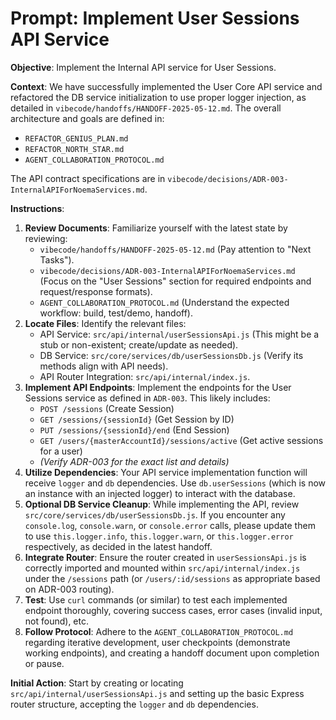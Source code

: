 # Prompt: Implement User Sessions API Service

**Objective**: Implement the Internal API service for User Sessions.

**Context**:
We have successfully implemented the User Core API service and refactored the DB service initialization to use proper logger injection, as detailed in `vibecode/handoffs/HANDOFF-2025-05-12.md`.
The overall architecture and goals are defined in:
*   `REFACTOR_GENIUS_PLAN.md`
*   `REFACTOR_NORTH_STAR.md`
*   `AGENT_COLLABORATION_PROTOCOL.md`

The API contract specifications are in `vibecode/decisions/ADR-003-InternalAPIForNoemaServices.md`.

**Instructions**:

1.  **Review Documents**: Familiarize yourself with the latest state by reviewing:
    *   `vibecode/handoffs/HANDOFF-2025-05-12.md` (Pay attention to "Next Tasks").
    *   `vibecode/decisions/ADR-003-InternalAPIForNoemaServices.md` (Focus on the "User Sessions" section for required endpoints and request/response formats).
    *   `AGENT_COLLABORATION_PROTOCOL.md` (Understand the expected workflow: build, test/demo, handoff).
2.  **Locate Files**: Identify the relevant files:
    *   API Service: `src/api/internal/userSessionsApi.js` (This might be a stub or non-existent; create/update as needed).
    *   DB Service: `src/core/services/db/userSessionsDb.js` (Verify its methods align with API needs).
    *   API Router Integration: `src/api/internal/index.js`.
3.  **Implement API Endpoints**: Implement the endpoints for the User Sessions service as defined in `ADR-003`. This likely includes:
    *   `POST /sessions` (Create Session)
    *   `GET /sessions/{sessionId}` (Get Session by ID)
    *   `PUT /sessions/{sessionId}/end` (End Session)
    *   `GET /users/{masterAccountId}/sessions/active` (Get active sessions for a user)
    *   *(Verify ADR-003 for the exact list and details)*
4.  **Utilize Dependencies**: Your API service implementation function will receive `logger` and `db` dependencies. Use `db.userSessions` (which is now an instance with an injected logger) to interact with the database.
5.  **Optional DB Service Cleanup**: While implementing the API, review `src/core/services/db/userSessionsDb.js`. If you encounter any `console.log`, `console.warn`, or `console.error` calls, please update them to use `this.logger.info`, `this.logger.warn`, or `this.logger.error` respectively, as decided in the latest handoff.
6.  **Integrate Router**: Ensure the router created in `userSessionsApi.js` is correctly imported and mounted within `src/api/internal/index.js` under the `/sessions` path (or `/users/:id/sessions` as appropriate based on ADR-003 routing).
7.  **Test**: Use `curl` commands (or similar) to test each implemented endpoint thoroughly, covering success cases, error cases (invalid input, not found), etc.
8.  **Follow Protocol**: Adhere to the `AGENT_COLLABORATION_PROTOCOL.md` regarding iterative development, user checkpoints (demonstrate working endpoints), and creating a handoff document upon completion or pause.

**Initial Action**: Start by creating or locating `src/api/internal/userSessionsApi.js` and setting up the basic Express router structure, accepting the `logger` and `db` dependencies. 